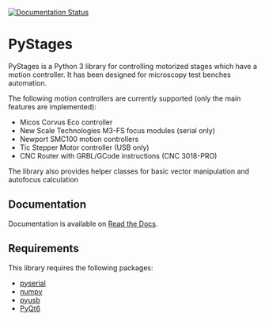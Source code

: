 [![Documentation Status](https://readthedocs.org/projects/pystages/badge/?version=latest)](https://pystages.readthedocs.io/en/latest/?badge=latest)

# PyStages

PyStages is a Python 3 library for controlling motorized stages which have a
motion controller. It has been designed for microscopy test benches automation.

The following motion controllers are currently supported (only the main features
are implemented):

- Micos Corvus Eco controller
- New Scale Technologies M3-FS focus modules (serial only)
- Newport SMC100 motion controllers
- Tic Stepper Motor controller (USB only)
- CNC Router with GRBL/GCode instructions (CNC 3018-PRO)

The library also provides helper classes for basic vector manipulation and 
autofocus calculation

## Documentation

Documentation is available on [Read the Docs](https://pystages.readthedocs.io).

## Requirements

This library requires the following packages:
- [pyserial](https://pypi.org/project/pyserial/)
- [numpy](https://pypi.org/project/numpy/)
- [pyusb](https://pypi.org/project/pyusb/)
- [PyQt6](https://pypi.org/project/PyQt6/)